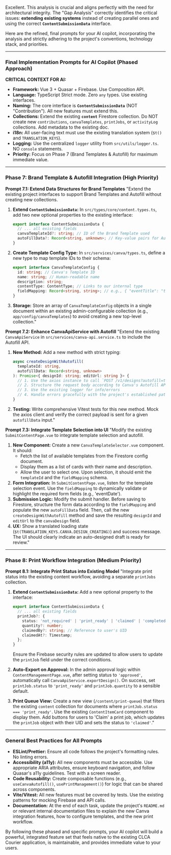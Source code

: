 Excellent. This analysis is crucial and aligns perfectly with the need for architectural integrity. The "Gap Analysis" correctly identifies the critical issues: **extending existing systems** instead of creating parallel ones and using the correct **`ContentSubmissionData`** interface.

Here are the refined, final prompts for your AI copilot, incorporating the analysis and strictly adhering to the project's conventions, technology stack, and priorities.

---

### **Final Implementation Prompts for AI Copilot (Phased Approach)**

**CRITICAL CONTEXT FOR AI:**
*   **Framework:** Vue 3 + Quasar + Firebase. Use Composition API.
*   **Language:** TypeScript Strict mode. Zero `any` types. Use existing interfaces.
*   **Naming:** The core interface is **`ContentSubmissionData`** (NOT "Contribution"). All new features must extend this.
*   **Collections:** Extend the existing **`content`** Firestore collection. Do NOT create new `contributions`, `canvaTemplates`, `printJobs`, or `activityLog` collections. Add metadata to the existing doc.
*   **i18n:** All user-facing text must use the existing translation system (`$t()` and `TRANSLATION_KEYS`).
*   **Logging:** Use the centralized `logger` utility from `src/utils/logger.ts`. NO `console` statements.
*   **Priority:** Focus on Phase 7 (Brand Templates & Autofill) for maximum immediate value.

---

### **Phase 7: Brand Template & Autofill Integration (High Priority)**

**Prompt 7.1: Extend Data Structures for Brand Templates**
"Extend the existing project interfaces to support Brand Templates and Autofill without creating new collections.

1.  **Extend `ContentSubmissionData`:** In `src/types/core/content.types.ts`, add two new optional properties to the existing interface:
    ```typescript
    export interface ContentSubmissionData {
      // ... all existing fields
      canvaTemplateId?: string; // ID of the Brand Template used
      autoFillData?: Record<string, unknown>; // Key-value pairs for Autofill
    }
    ```
2.  **Create Template Config Type:** In `src/services/canva/types.ts`, define a new type to map template IDs to their schema:
    ```typescript
    export interface CanvaTemplateConfig {
      id: string; // Canva's Template ID
      name: string; // Human-readable name
      description: string;
      contentType: ContentType; // Links to our internal type
      fieldMapping: Record<string, string>; // e.g., { "eventTitle": "title", "eventDate": "meta.eventDate" }
    }
    ```
3.  **Storage:** Store an array of `CanvaTemplateConfig` objects in a single document within an existing admin-configurable collection (e.g., `app/config/canvaTemplates`) to avoid creating a new top-level collection."

**Prompt 7.2: Enhance CanvaApiService with Autofill**
"Extend the existing `CanvaApiService` in `src/services/canva-api.service.ts` to include the Autofill API.

1.  **New Method:** Add a new method with strict typing:
    ```typescript
    async createDesignWithAutofill(
      templateId: string,
      autofillData: Record<string, unknown>
    ): Promise<{ designId: string; editUrl: string }> {
      // 1. Use the axios instance to call `POST /v1/designs?autofill=true`
      // 2. Structure the request body according to Canva's Autofill API docs
      // 3. Use the existing logger for info/errors
      // 4. Handle errors gracefully with the project's established patterns
    }
    ```
2.  **Testing:** Write comprehensive Vitest tests for this new method. Mock the axios client and verify the correct payload is sent for a given `autofillData` input."

**Prompt 7.3: Integrate Template Selection into UI**
"Modify the existing `SubmitContentPage.vue` to integrate template selection and autofill.

1.  **New Component:** Create a new `CanvaTemplateSelector.vue` component. It should:
    *   Fetch the list of available templates from the Firestore config document.
    *   Display them as a list of cards with their name and description.
    *   Allow the user to select one. Upon selection, it should emit the `templateId` and the `fieldMapping` schema.
2.  **Form Integration:** In `SubmitContentPage.vue`, listen for the template selection event. Use the `fieldMapping` to dynamically validate or highlight the required form fields (e.g., 'eventDate').
3.  **Submission Logic:** Modify the submit handler. Before saving to Firestore, structure the form data according to the `fieldMapping` and populate the new `autoFillData` field. Then, call the new `createDesignWithAutofill` method and save the resulting `designId` and `editUrl` to the `canvaDesign` field.
4.  **UX:** Show a translated loading state (`$t(TRANSLATION_KEYS.CANVA.DESIGN_CREATING)`) and success message. The UI should clearly indicate an auto-designed draft is ready for review."

---

### **Phase 8: Print Workflow Integration (Medium Priority)**

**Prompt 8.1: Integrate Print Status into Existing Model**
"Integrate print status into the existing content workflow, avoiding a separate `printJobs` collection.

1.  **Extend `ContentSubmissionData`:** Add a new optional property to the interface:
    ```typescript
    export interface ContentSubmissionData {
      // ... all existing fields
      printJob?: {
        status: 'not_required' | 'print_ready' | 'claimed' | 'completed';
        quantity?: number;
        claimedBy?: string; // Reference to user's UID
        claimedAt?: Timestamp;
      };
    }
    ```
    Ensure the Firebase security rules are updated to allow users to update the `printJob` field under the correct conditions.

2.  **Auto-Export on Approval:** In the admin approval logic within `ContentManagementPage.vue`, after setting status to `'approved'`, automatically call `CanvaApiService.exportDesign()`. On success, set `printJob.status` to `'print_ready'` and `printJob.quantity` to a sensible default.
3.  **Print Queue View:** Create a new view (`/content/print-queue`) that filters the existing `content` collection for documents where `printJob.status === 'print_ready'`. Use the existing `ContentItemCard` component to display them. Add buttons for users to 'Claim' a print job, which updates the `printJob` object with their UID and sets the status to `'claimed'`."

---

### **General Best Practices for All Prompts**

*   **ESLint/Prettier:** Ensure all code follows the project's formatting rules. No linting errors.
*   **Accessibility (a11y):** All new components must be accessible. Use appropriate ARIA attributes, ensure keyboard navigation, and follow Quasar's a11y guidelines. Test with a screen reader.
*   **Code Reusability:** Create composable functions (e.g., `useCanvaAutofill()`, `usePrintManagement()`) for logic that can be shared across components.
*   **Vite/Vitest:** All new features must be covered by tests. Use the existing patterns for mocking Firebase and API calls.
*   **Documentation:** At the end of each task, update the project's `README.md` or relevant internal documentation files to explain the new Canva integration features, how to configure templates, and the new print workflow.

By following these phased and specific prompts, your AI copilot will build a powerful, integrated feature set that feels native to the existing CLCA Courier application, is maintainable, and provides immediate value to your users.